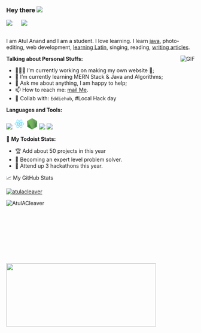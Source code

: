 
### Hey there <img src="https://media.giphy.com/media/292VY8JD9wSSA/giphy.gif" width="25px">
<a href="https://twitter.com/atulacleaver">
  <img align="left" width="40px" src="https://media.giphy.com/media/M9O6ePwNJ58UMF1Rvq/giphy.gif" />
</a>
<a href="https://www.instagram.com/atulacleaver/">
  <img align="left"  width="40px" src="https://media.giphy.com/media/SwyH7oWi2vhkOjCwiJ/giphy.gif" /></a>


<br>
<br>

 I am Atul Anand and I am a student. I love learning. I learn [java](http://hackerrank.com/), photo-editing, web development, [learning Latin](https://www.duolingo.com/learn), singing, reading, [writing articles](https://atulacleaver.medium.com/).

  <img align="right" alt="GIF" src="https://media.giphy.com/media/VTtANKl0beDFQRLDTh/giphy.gif"  height= 400px/>
  
**Talking about Personal Stuffs:**

- 👨🏽‍💻 I’m currently working on making my own website 🚄;
- 🌱 I’m currently learning MERN Stack & Java and Algorithms; 
- 💬 Ask me about anything, I am happy to help;
- 📫 How to reach me: <a href="mailto:atulcleaver@gmail.com">mail Me</a>.
- 🤝 Collab with: <code>Eddiehub</code>, #Local Hack day

**Languages and Tools:**  
<p>
<img height="30" src="https://media.giphy.com/media/ln7z2eWriiQAllfVcn/giphy.gif">
<img height="30" src="https://raw.githubusercontent.com/github/explore/80688e429a7d4ef2fca1e82350fe8e3517d3494d/topics/react/react.png">
<img height="30" src="https://raw.githubusercontent.com/github/explore/80688e429a7d4ef2fca1e82350fe8e3517d3494d/topics/nodejs/nodejs.png">
<img height="30" src="https://icons.iconarchive.com/icons/tatice/cristal-intense/128/Java-icon.png">
<img height="30" src="https://media.giphy.com/media/kH1DBkPNyZPOk0BxrM/giphy.gif">
</p>

🚧 **My Todoist Stats:**
<!-- TODO-IST:START -->
- 🏆  Add about 50 projects in this year         
- 🥅  Becoming an expert level problem solver.
- 📩  Attend up 3 hackathons this year.
<!-- TODO-IST:END -->


📈 My GitHub Stats
<p align="left"> <a href="https://github.com/ryo-ma/github-profile-trophy"><img src="https://github-profile-trophy.vercel.app/?username=atulacleaver&theme=onedark&margin-w=15&margin-h=15&column=7" alt="atulacleaver" /></a> </p>

<div>
<img src="https://github-readme-stats.vercel.app/api?username=AtulACleaver&show_icons=true&&theme=radical" alt="AtulACleaver" width="400px" height="170"   align="left" />

<img src="https://github-readme-stats.vercel.app/api/top-langs/?username=atulacleaver&layout=compact&theme=radical" width="400px" height="170" />
</div>

